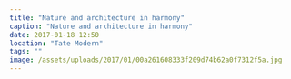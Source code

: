 ```yaml
---
title: "Nature and architecture in harmony"
caption: "Nature and architecture in harmony"
date: 2017-01-18 12:50
location: "Tate Modern"
tags: ""
image: /assets/uploads/2017/01/00a261608333f209d74b62a0f7312f5a.jpg
---
```

